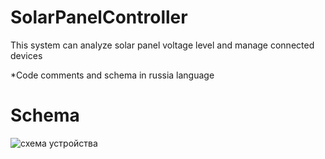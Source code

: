 # SolarPanelController
This system can analyze solar panel voltage level and manage connected devices

*Code comments and schema in russia language

# Schema
![схема устройства](https://user-images.githubusercontent.com/34293397/121870388-59077d80-cd46-11eb-950a-691b19253fb5.png)

